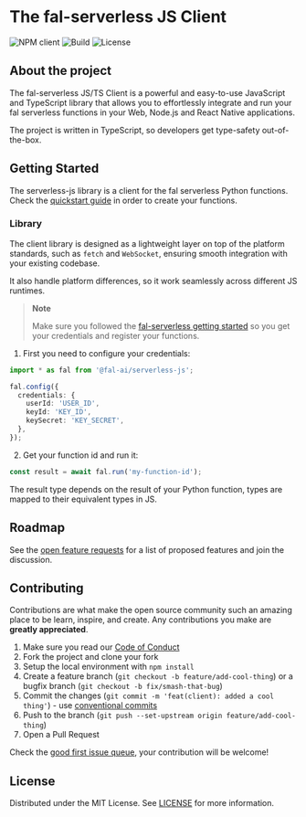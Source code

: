 # The fal-serverless JS Client

![NPM client](https://img.shields.io/npm/v/@fal-ai/serverless-client?color=%237527D7&label=client)
![Build](https://img.shields.io/github/actions/workflow/status/fal-ai/serverless-js/build.yml)
![License](https://img.shields.io/github/license/fal-ai/serverless-js)

## About the project

The fal-serverless JS/TS Client is a powerful and easy-to-use JavaScript and TypeScript library that allows you to effortlessly integrate and run your fal serverless functions in your Web, Node.js and React Native applications.

The project is written in TypeScript, so developers get type-safety out-of-the-box.

## Getting Started

The serverless-js library is a client for the fal serverless Python functions. Check the [quickstart guide](https://docs.fal.ai/fal-serverless/quickstart) in order to create your functions.

### Library

The client library is designed as a lightweight layer on top of the platform standards, such as `fetch` and `WebSocket`, ensuring smooth integration with your existing codebase.

It also handle platform differences, so it work seamlessly across different JS runtimes.

> **Note**
>
> Make sure you followed the [fal-serverless getting started](https://docs.fal.ai/fal-serverless/quickstart) so you get your credentials and register your functions.

1. First you need to configure your credentials:

```ts
import * as fal from '@fal-ai/serverless-js';

fal.config({
  credentials: {
    userId: 'USER_ID',
    keyId: 'KEY_ID',
    keySecret: 'KEY_SECRET',
  },
});
```

2. Get your function id and run it:

```ts
const result = await fal.run('my-function-id');
```

The result type depends on the result of your Python function, types are mapped to their equivalent types in JS.

## Roadmap

See the [open feature requests](https://github.com/fal-ai/serverless-js/labels/enhancement) for a list of proposed features and join the discussion.

## Contributing

Contributions are what make the open source community such an amazing place to be learn, inspire, and create. Any contributions you make are **greatly appreciated**.

1. Make sure you read our [Code of Conduct](https://github.com/fal-ai/serverless-js/blob/main/CODE_OF_CONDUCT.md)
2. Fork the project and clone your fork
3. Setup the local environment with `npm install`
4. Create a feature branch (`git checkout -b feature/add-cool-thing`) or a bugfix branch (`git checkout -b fix/smash-that-bug`)
5. Commit the changes (`git commit -m 'feat(client): added a cool thing'`) - use [conventional commits](https://conventionalcommits.org)
6. Push to the branch (`git push --set-upstream origin feature/add-cool-thing`)
7. Open a Pull Request

Check the [good first issue queue](https://github.com/fal-ai/serverless-js/labels/good+first+issue), your contribution will be welcome!

## License

Distributed under the MIT License. See [LICENSE](https://github.com/fal-ai/serverless-js/blob/main/LICENSE) for more information.

